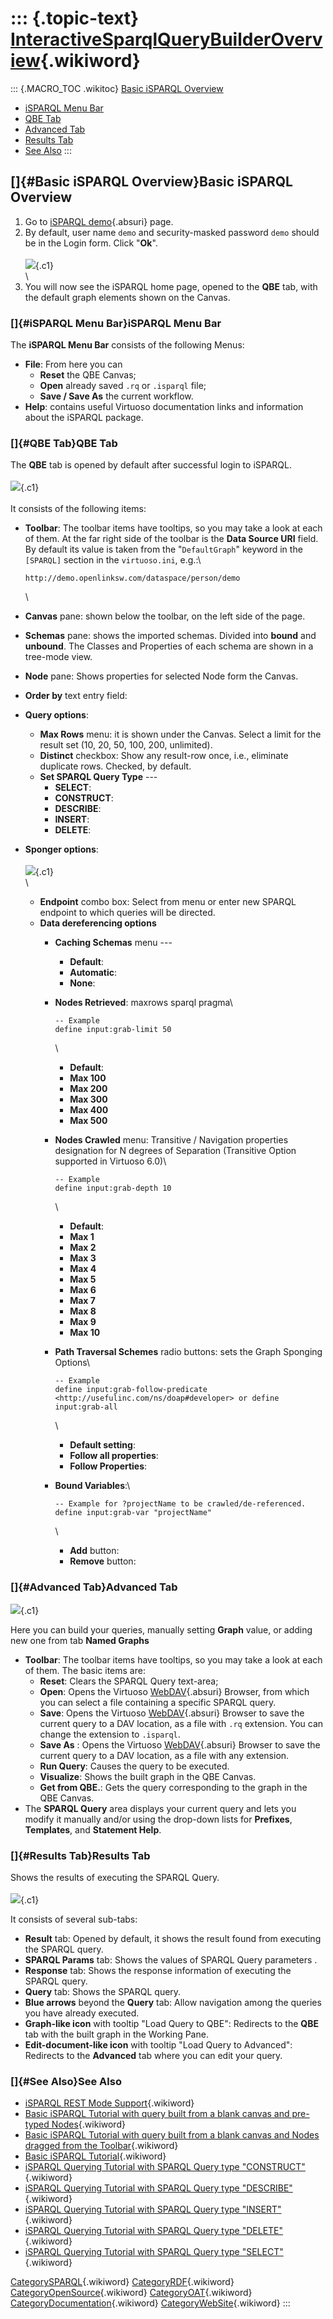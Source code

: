 ::: {.topic-text}
[InteractiveSparqlQueryBuilderOverview](http://wikis.openlinksw.com:80/dataspace/owiki/wiki/OATWikiWeb/InteractiveSparqlQueryBuilderOverview){.wikiword}
========================================================================================================================================================

::: {.MACRO_TOC .wikitoc}
[Basic iSPARQL Overview](#Basic%20iSPARQL%20Overview)

-   [iSPARQL Menu Bar](#iSPARQL%20Menu%20Bar)
-   [QBE Tab](#QBE%20Tab)
-   [Advanced Tab](#Advanced%20Tab)
-   [Results Tab](#Results%20Tab)
-   [See Also](#See%20Also)
:::

[]{#Basic iSPARQL Overview}Basic iSPARQL Overview
-------------------------------------------------

1.  Go to [iSPARQL demo](http://demo.openlinksw.com/isparql){.absuri}
    page.
2.  By default, user name `demo` and security-masked password `demo`
    should be in the Login form. Click \"**Ok**\".\
    \
    ![](InteractiveSparqlQueryBuilderOverview/isparqlLogin.png){.c1}\
    \
3.  You will now see the iSPARQL home page, opened to the **QBE** tab,
    with the default graph elements shown on the Canvas.

### []{#iSPARQL Menu Bar}iSPARQL Menu Bar

The **iSPARQL Menu Bar** consists of the following Menus:

-   **File**: From here you can
    -   **Reset** the QBE Canvas;
    -   **Open** already saved `.rq` or `.isparql` file;
    -   **Save / Save As** the current workflow.
-   **Help**: contains useful Virtuoso documentation links and
    information about the iSPARQL package.

### []{#QBE Tab}QBE Tab

The **QBE** tab is opened by default after successful login to iSPARQL.\
\
![](InteractiveSparqlQueryBuilderOverview/isparqlQBE.png){.c1}\
\
It consists of the following items:

-   **Toolbar**: The toolbar items have tooltips, so you may take a look
    at each of them. At the far right side of the toolbar is the **Data
    Source URI** field. By default its value is taken from the
    \"`DefaultGraph`\" keyword in the `[SPARQL]` section in the
    `virtuoso.ini`, e.g.:\

        http://demo.openlinksw.com/dataspace/person/demo

    \

-   **Canvas** pane: shown below the toolbar, on the left side of the
    page.
-   **Schemas** pane: shows the imported schemas. Divided into **bound**
    and **unbound**. The Classes and Properties of each schema are shown
    in a tree-mode view.
-   **Node** pane: Shows properties for selected Node form the Canvas.
-   **Order by** text entry field:
-   **Query options**:
    -   **Max Rows** menu: it is shown under the Canvas. Select a limit
        for the result set (10, 20, 50, 100, 200, unlimited).
    -   **Distinct** checkbox: Show any result-row once, i.e., eliminate
        duplicate rows. Checked, by default.
    -   **Set SPARQL Query Type** ---
        -   **SELECT**:
        -   **CONSTRUCT**:
        -   **DESCRIBE**:
        -   **INSERT**:
        -   **DELETE**:
-   **Sponger options**:\
    \
    ![](InteractiveSparqlQueryBuilderOverview/isparqlQBE1.png){.c1}\
    \
    -   **Endpoint** combo box: Select from menu or enter new SPARQL
        endpoint to which queries will be directed.
    -   **Data dereferencing options**
        -   **Caching Schemas** menu ---
            -   **Default**:
            -   **Automatic**:
            -   **None**:
        -   **Nodes Retrieved**: maxrows sparql pragma\

                -- Example
                define input:grab-limit 50

            \

            -   **Default**:
            -   **Max 100**
            -   **Max 200**
            -   **Max 300**
            -   **Max 400**
            -   **Max 500**

        -   **Nodes Crawled** menu: Transitive / Navigation properties
            designation for N degrees of Separation (Transitive Option
            supported in Virtuoso 6.0)\

                -- Example
                define input:grab-depth 10

            \

            -   **Default**:
            -   **Max 1**
            -   **Max 2**
            -   **Max 3**
            -   **Max 4**
            -   **Max 5**
            -   **Max 6**
            -   **Max 7**
            -   **Max 8**
            -   **Max 9**
            -   **Max 10**

        -   **Path Traversal Schemes** radio buttons: sets the Graph
            Sponging Options\

                -- Example
                define input:grab-follow-predicate 
                <http://usefulinc.com/ns/doap#developer> or define input:grab-all

            \

            -   **Default setting**:
            -   **Follow all properties**:
            -   **Follow Properties**:

        -   **Bound Variables**:\

                -- Example for ?projectName to be crawled/de-referenced.
                define input:grab-var "projectName"  

            \

            -   **Add** button:
            -   **Remove** button:

### []{#Advanced Tab}Advanced Tab

![](InteractiveSparqlQueryBuilderOverview/isparqlAdvanced.png){.c1}

Here you can build your queries, manually setting **Graph** value, or
adding new one from tab **Named Graphs**

-   **Toolbar**: The toolbar items have tooltips, so you may take a look
    at each of them. The basic items are:
    -   **Reset**: Clears the SPARQL Query text-area;
    -   **Open**: Opens the Virtuoso
        [WebDAV](http://virtuoso.openlinksw.com/wiki/main/Main/WebDAV){.absuri}
        Browser, from which you can select a file containing a specific
        SPARQL query.
    -   **Save**: Opens the Virtuoso
        [WebDAV](http://virtuoso.openlinksw.com/wiki/main/Main/WebDAV){.absuri}
        Browser to save the current query to a DAV location, as a file
        with `.rq` extension. You can change the extension to
        `.isparql`.
    -   **Save As** : Opens the Virtuoso
        [WebDAV](http://virtuoso.openlinksw.com/wiki/main/Main/WebDAV){.absuri}
        Browser to save the current query to a DAV location, as a file
        with any extension.
    -   **Run Query**: Causes the query to be executed.
    -   **Visualize**: Shows the built graph in the QBE Canvas.
    -   **Get from QBE.**: Gets the query corresponding to the graph in
        the QBE Canvas.
-   The **SPARQL Query** area displays your current query and lets you
    modify it manually and/or using the drop-down lists for
    **Prefixes**, **Templates**, and **Statement Help**.

### []{#Results Tab}Results Tab

Shows the results of executing the SPARQL Query.\
\
![](InteractiveSparqlQueryBuilderOverview/isparqlResults.png){.c1}

It consists of several sub-tabs:

-   **Result** tab: Opened by default, it shows the result found from
    executing the SPARQL query.
-   **SPARQL Params** tab: Shows the values of SPARQL Query parameters .
-   **Response** tab: Shows the response information of executing the
    SPARQL query.
-   **Query** tab: Shows the SPARQL query.
-   **Blue arrows** beyond the **Query** tab: Allow navigation among the
    queries you have already executed.
-   **Graph-like icon** with tooltip \"Load Query to QBE\": Redirects to
    the **QBE** tab with the built graph in the Working Pane.
-   **Edit-document-like icon** with tooltip \"Load Query to Advanced\":
    Redirects to the **Advanced** tab where you can edit your query.

### []{#See Also}See Also

-   [iSPARQL REST Mode
    Support](http://wikis.openlinksw.com:80/dataspace/owiki/wiki/OATWikiWeb/InteractiveSparqlQueryBuilderRESTMode){.wikiword}
-   [Basic iSPARQL Tutorial with query built from a blank canvas and
    pre-typed
    Nodes](http://wikis.openlinksw.com:80/dataspace/owiki/wiki/OATWikiWeb/InteractiveSparqlQueryBuilderBasicTutorial1){.wikiword}
-   [Basic iSPARQL Tutorial with query built from a blank canvas and
    Nodes dragged from the
    Toolbar](http://wikis.openlinksw.com:80/dataspace/owiki/wiki/OATWikiWeb/InteractiveSparqlQueryBuilderBasicTutorial2){.wikiword}
-   [Basic iSPARQL
    Tutorial](http://wikis.openlinksw.com:80/dataspace/owiki/wiki/OATWikiWeb/InteractiveSparqlQueryBuilderBasicTutorial){.wikiword}
-   [iSPARQL Querying Tutorial with SPARQL Query type
    \"CONSTRUCT\"](http://wikis.openlinksw.com:80/dataspace/owiki/wiki/OATWikiWeb/InteractiveSparqlQueryBuilderQueryTutorialConstruct){.wikiword}
-   [iSPARQL Querying Tutorial with SPARQL Query type
    \"DESCRIBE\"](http://wikis.openlinksw.com:80/dataspace/owiki/wiki/OATWikiWeb/InteractiveSparqlQueryBuilderQueryTutorialDescribe){.wikiword}
-   [iSPARQL Querying Tutorial with SPARQL Query type
    \"INSERT\"](http://wikis.openlinksw.com:80/dataspace/owiki/wiki/OATWikiWeb/InteractiveSparqlQueryBuilderQueryTutorialInsert){.wikiword}
-   [iSPARQL Querying Tutorial with SPARQL Query type
    \"DELETE\"](http://wikis.openlinksw.com:80/dataspace/owiki/wiki/OATWikiWeb/InteractiveSparqlQueryBuilderQueryTutorialDelete){.wikiword}
-   [iSPARQL Querying Tutorial with SPARQL Query type
    \"SELECT\"](http://wikis.openlinksw.com:80/dataspace/owiki/wiki/OATWikiWeb/InteractiveSparqlQueryBuilderQueryTutorialSlc){.wikiword}

[CategorySPARQL](http://wikis.openlinksw.com:80/dataspace/owiki/wiki/OATWikiWeb/CategorySPARQL){.wikiword}
[CategoryRDF](http://wikis.openlinksw.com:80/dataspace/owiki/wiki/OATWikiWeb/CategoryRDF){.wikiword}
[CategoryOpenSource](http://wikis.openlinksw.com:80/dataspace/owiki/wiki/OATWikiWeb/CategoryOpenSource){.wikiword}
[CategoryOAT](http://wikis.openlinksw.com:80/dataspace/owiki/wiki/OATWikiWeb/CategoryOAT){.wikiword}
[CategoryDocumentation](http://wikis.openlinksw.com:80/dataspace/owiki/wiki/OATWikiWeb/CategoryDocumentation){.wikiword}
[CategoryWebSite](http://wikis.openlinksw.com:80/dataspace/owiki/wiki/OATWikiWeb/CategoryWebSite){.wikiword}
:::
